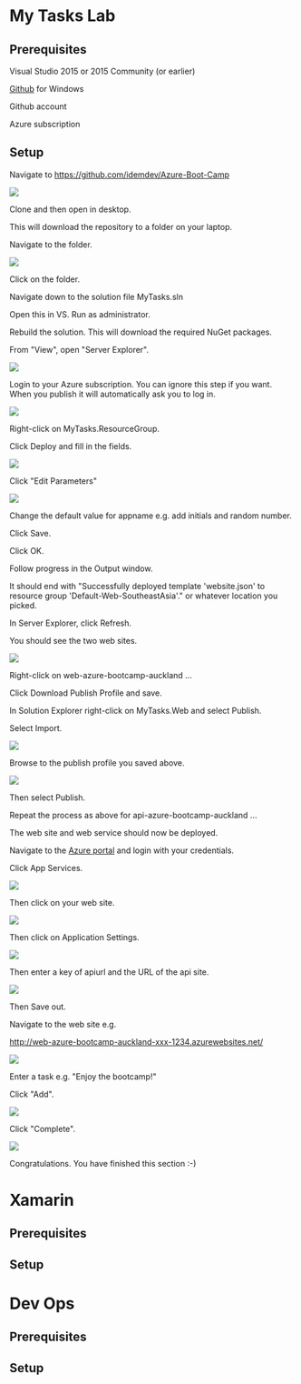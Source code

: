 # My Tasks Lab #

## Prerequisites ##

Visual Studio 2015 or 2015 Community (or earlier)

[Github](https://desktop.github.com/) for Windows

Github account

Azure subscription

## Setup ##

Navigate to https://github.com/idemdev/Azure-Boot-Camp

![](http://i.imgur.com/YA4t1eg.jpg)

Clone and then open in desktop.

This will download the repository to a folder on your laptop.

Navigate to the folder.

![](http://i.imgur.com/NayIKq3.jpg)

Click on the folder.

Navigate down to the solution file MyTasks.sln

Open this in VS. Run as administrator.

Rebuild the solution. This will download the required NuGet packages.

From "View", open "Server Explorer".

![](http://i.imgur.com/9bA7Dcu.jpg)

Login to your Azure subscription. You can ignore this step if you want. When you publish it will automatically ask you to log in. 

![](http://i.imgur.com/yTy1tIb.jpg)

Right-click on MyTasks.ResourceGroup.

Click Deploy and fill in the fields.

![](http://i.imgur.com/ka8O9jE.jpg)

Click "Edit Parameters"

![](http://i.imgur.com/ku1pkRY.jpg)

Change the default value for appname e.g. add initials and random number.

Click Save.

Click OK.

Follow progress in the Output window.

It should end with "Successfully deployed template 'website.json' to resource group 'Default-Web-SoutheastAsia'." or whatever location you picked.

In Server Explorer, click Refresh.

You should see the two web sites.

![](http://i.imgur.com/EEPHjF4.jpg)

Right-click on web-azure-bootcamp-auckland ...

Click Download Publish Profile and save.

In Solution Explorer right-click on MyTasks.Web and select Publish.

Select Import.

![](http://i.imgur.com/wlFntcp.jpg)

Browse to the publish profile you saved above.

![](http://i.imgur.com/mtSRlaP.jpg)

Then select Publish.

Repeat the process as above for api-azure-bootcamp-auckland ...

The web site and web service should now be deployed.

Navigate to the [Azure portal](https://portal.azure.com) and login with your credentials.

Click App Services.

![](http://i.imgur.com/yaTiiRr.jpg)

Then click on your web site.

![](http://i.imgur.com/SwpTdRm.jpg)

Then click on Application Settings.

![](http://i.imgur.com/nS0I8GT.jpg)

Then enter a key of apiurl and the URL of the api site.

![](http://i.imgur.com/wmb2xW7.jpg)

Then Save out.

Navigate to the web site e.g.

http://web-azure-bootcamp-auckland-xxx-1234.azurewebsites.net/

![](http://i.imgur.com/0VwTGPo.jpg)

Enter a task e.g. "Enjoy the bootcamp!"

Click "Add".

![](http://i.imgur.com/IEZz2FM.jpg)

Click "Complete".

![](http://i.imgur.com/q35bxb0.jpg)

Congratulations. You have finished this section :-)

# Xamarin #

## Prerequisites ##

## Setup ##

# Dev Ops #

## Prerequisites ##

## Setup ##




